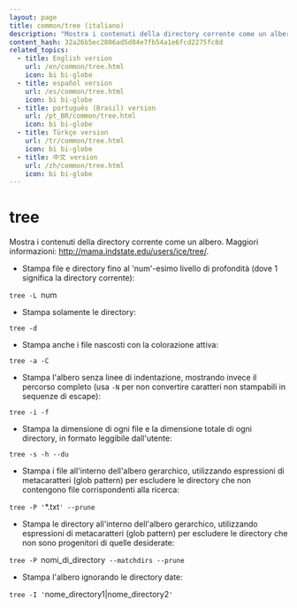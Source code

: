 ```yaml
---
layout: page
title: common/tree (italiano)
description: "Mostra i contenuti della directory corrente come un albero."
content_hash: 32a26b5ec2806ad5d84e7fb54a1e6fcd2275fc8d
related_topics:
  - title: English version
    url: /en/common/tree.html
    icon: bi bi-globe
  - title: español version
    url: /es/common/tree.html
    icon: bi bi-globe
  - title: português (Brasil) version
    url: /pt_BR/common/tree.html
    icon: bi bi-globe
  - title: Türkçe version
    url: /tr/common/tree.html
    icon: bi bi-globe
  - title: 中文 version
    url: /zh/common/tree.html
    icon: bi bi-globe
---
```

# tree

Mostra i contenuti della directory corrente come un albero.
Maggiori informazioni: <http://mama.indstate.edu/users/ice/tree/>.

- Stampa file e directory fino al 'num'-esimo livello di profondità (dove 1 significa la directory corrente):

`tree -L `<span class="tldr-var badge badge-pill bg-dark-lm bg-white-dm text-white-lm text-dark-dm font-weight-bold">num</span>

- Stampa solamente le directory:

`tree -d`

- Stampa anche i file nascosti con la colorazione attiva:

`tree -a -C`

- Stampa l'albero senza linee di indentazione, mostrando invece il percorso completo (usa `-N` per non convertire caratteri non stampabili in sequenze di escape):

`tree -i -f`

- Stampa la dimensione di ogni file e la dimensione totale di ogni directory, in formato leggibile dall'utente:

`tree -s -h --du`

- Stampa i file all'interno dell'albero gerarchico, utilizzando espressioni di metacaratteri (glob pattern) per escludere le directory che non contengono file corrispondenti alla ricerca:

`tree -P '`<span class="tldr-var badge badge-pill bg-dark-lm bg-white-dm text-white-lm text-dark-dm font-weight-bold">*.txt</span>`' --prune`

- Stampa le directory all'interno dell'albero gerarchico, utilizzando espressioni di metacaratteri (glob pattern) per escludere le directory che non sono progenitori di quelle desiderate:

`tree -P `<span class="tldr-var badge badge-pill bg-dark-lm bg-white-dm text-white-lm text-dark-dm font-weight-bold">nomi_di_directory</span>` --matchdirs --prune`

- Stampa l'albero ignorando le directory date:

`tree -I '`<span class="tldr-var badge badge-pill bg-dark-lm bg-white-dm text-white-lm text-dark-dm font-weight-bold">nome_directory1|nome_directory2</span>`'`
